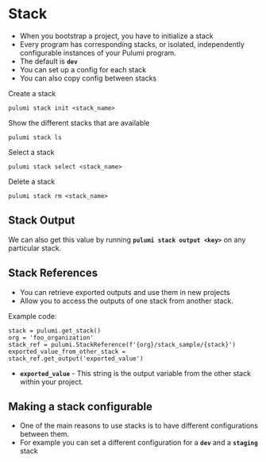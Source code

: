 # Stack
* When you bootstrap a project, you have to initialize a stack
* Every program has corresponding stacks, or isolated, independently configurable instances of your Pulumi program.
* The default is **``dev``**
* You can set up a config for each stack
* You can also copy config between stacks

Create a stack
```
pulumi stack init <stack_name>
```
Show the different stacks that are available
```
pulumi stack ls
```

Select a stack
```
pulumi stack select <stack_name>
```

Delete a stack
```
pulumi stack rm <stack_name>
```
## Stack Output
We can also get this value by running **``pulumi stack output <key>``** on any particular stack.

## Stack References
* You can retrieve exported outputs and use them in new projects
* Allow you to access the outputs of one stack from another stack.

Example code:
```
stack = pulumi.get_stack()
org = 'foo_organization'
stack_ref = pulumi.StackReference(f'{org}/stack_sample/{stack}')
exported_value_from_other_stack = stack_ref.get_output('exported_value')
```
* **``exported_value``** - This string is the output variable from the other stack within your project.

## Making a stack configurable
* One of the main reasons to use stacks is to have different configurations between them.
* For example you can set a different configuration for a **`dev`** and a **`staging`** stack
